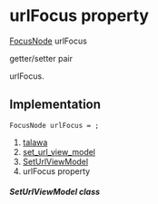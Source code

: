
<div>

# urlFocus property

</div>


[FocusNode](https://api.flutter.dev/flutter/widgets/FocusNode-class.html)
urlFocus


getter/setter pair




urlFocus.



## Implementation

``` language-dart
FocusNode urlFocus = ;
```







1.  [talawa](../../index.md)
2.  [set_url_view_model](../../view_model_pre_auth_view_models_set_url_view_model/)
3.  [SetUrlViewModel](../../view_model_pre_auth_view_models_set_url_view_model/SetUrlViewModel-class.md)
4.  urlFocus property

##### SetUrlViewModel class







